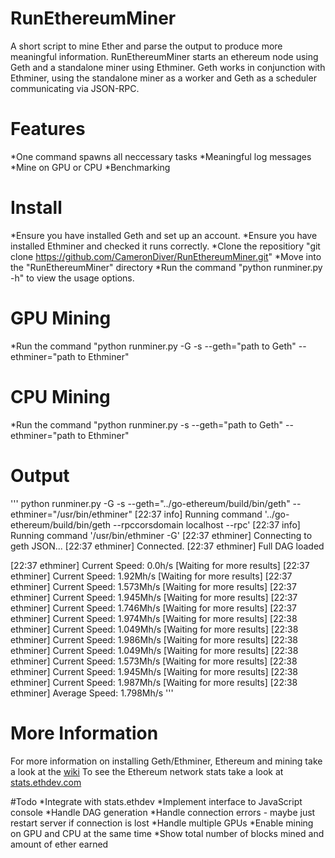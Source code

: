 # RunEthereumMiner
A short script to mine Ether and parse the output to produce more meaningful information. RunEthereumMiner starts an ethereum node using Geth and a standalone miner using Ethminer. Geth works in conjunction with Ethminer, using the standalone miner as a worker and Geth as a scheduler communicating via JSON-RPC.

# Features
*One command spawns all neccessary tasks
*Meaningful log messages
*Mine on GPU or CPU
*Benchmarking

# Install
*Ensure you have installed Geth and set up an account.
*Ensure you have installed Ethminer and checked it runs correctly.
*Clone the repositiory "git clone https://github.com/CameronDiver/RunEthereumMiner.git"
*Move into the "RunEthereumMiner" directory 
*Run the command "python runminer.py -h" to view the usage options.

# GPU Mining
*Run the command "python runminer.py -G -s --geth="path to Geth" --ethminer="path to Ethminer"

# CPU Mining
*Run the command "python runminer.py -s --geth="path to Geth" --ethminer="path to Ethminer"

# Output
'''
python runminer.py -G -s --geth="../go-ethereum/build/bin/geth" --ethminer="/usr/bin/ethminer"
[22:37  info]	Running command '../go-ethereum/build/bin/geth --rpccorsdomain localhost --rpc'
[22:37  info]	Running command '/usr/bin/ethminer -G'
[22:37  ethminer]	Connecting to geth JSON... 
[22:37  ethminer]	Connected.
[22:37  ethminer]	Full DAG loaded 
 
[22:37  ethminer]	Current Speed: 0.0h/s		[Waiting for more results] 
[22:37  ethminer]	Current Speed: 1.92Mh/s		[Waiting for more results] 
[22:37  ethminer]	Current Speed: 1.573Mh/s	[Waiting for more results] 
[22:37  ethminer]	Current Speed: 1.945Mh/s	[Waiting for more results] 
[22:37  ethminer]	Current Speed: 1.746Mh/s	[Waiting for more results] 
[22:37  ethminer]	Current Speed: 1.974Mh/s	[Waiting for more results] 
[22:38  ethminer]	Current Speed: 1.049Mh/s	[Waiting for more results] 
[22:38  ethminer]	Current Speed: 1.986Mh/s	[Waiting for more results] 
[22:38  ethminer]	Current Speed: 1.049Mh/s	[Waiting for more results] 
[22:38  ethminer]	Current Speed: 1.573Mh/s	[Waiting for more results] 
[22:38  ethminer]	Current Speed: 1.945Mh/s	[Waiting for more results] 
[22:38  ethminer]	Current Speed: 1.987Mh/s	[Waiting for more results] 
[22:38  ethminer]	Average Speed: 1.798Mh/s 
'''


# More Information
For more information on installing Geth/Ethminer, Ethereum and mining take a look at the [wiki](http://ethereum.gitbooks.io/frontier-guide/content/mining.html)
To see the Ethereum network stats take a look at [stats.ethdev.com](https://stats.ethdev.com/)

#Todo
*Integrate with stats.ethdev
*Implement interface to JavaScript console
*Handle DAG generation
*Handle connection errors - maybe just restart server if connection is lost
*Handle multiple GPUs
*Enable mining on GPU and CPU at the same time
*Show total number of blocks mined and amount of ether earned

